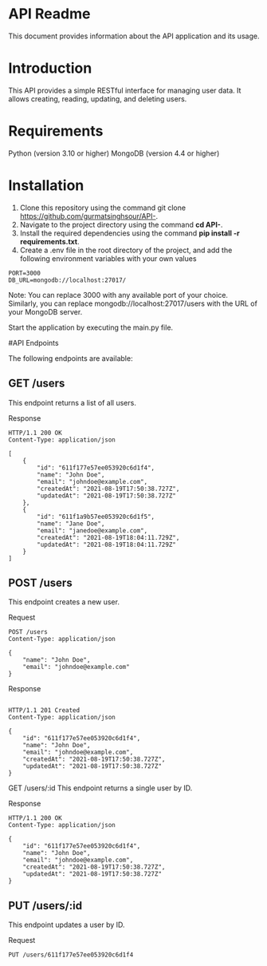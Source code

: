 # **API Readme**
This document provides information about the API application and its usage.

# Introduction
This API provides a simple RESTful interface for managing user data. It allows creating, reading, updating, and deleting users.

# Requirements

Python (version 3.10 or higher)
MongoDB (version 4.4 or higher)

# Installation

1. Clone this repository using the command git clone https://github.com/gurmatsinghsour/API-.
2. Navigate to the project directory using the command **cd API-**.
3. Install the required dependencies using the command **pip install -r requirements.txt**.
4. Create a .env file in the root directory of the project, and add the following environment variables with your own values

```
PORT=3000
DB_URL=mongodb://localhost:27017/
```

Note: You can replace 3000 with any available port of your choice. Similarly, you can replace mongodb://localhost:27017/users with the URL of your MongoDB server.

Start the application by executing the main.py file.

#API Endpoints

The following endpoints are available:

## **GET /users**
This endpoint returns a list of all users.

Response
```
HTTP/1.1 200 OK
Content-Type: application/json

[
    {
        "id": "611f177e57ee053920c6d1f4",
        "name": "John Doe",
        "email": "johndoe@example.com",
        "createdAt": "2021-08-19T17:50:38.727Z",
        "updatedAt": "2021-08-19T17:50:38.727Z"
    },
    {
        "id": "611f1a9b57ee053920c6d1f5",
        "name": "Jane Doe",
        "email": "janedoe@example.com",
        "createdAt": "2021-08-19T18:04:11.729Z",
        "updatedAt": "2021-08-19T18:04:11.729Z"
    }
]
```
## **POST /users**

This endpoint creates a new user.

Request


```
POST /users
Content-Type: application/json

{
    "name": "John Doe",
    "email": "johndoe@example.com"
}

```

Response

```

HTTP/1.1 201 Created
Content-Type: application/json

{
    "id": "611f177e57ee053920c6d1f4",
    "name": "John Doe",
    "email": "johndoe@example.com",
    "createdAt": "2021-08-19T17:50:38.727Z",
    "updatedAt": "2021-08-19T17:50:38.727Z"
}

```
GET /users/:id
This endpoint returns a single user by ID.

Response

```
HTTP/1.1 200 OK
Content-Type: application/json

{
    "id": "611f177e57ee053920c6d1f4",
    "name": "John Doe",
    "email": "johndoe@example.com",
    "createdAt": "2021-08-19T17:50:38.727Z",
    "updatedAt": "2021-08-19T17:50:38.727Z"
}

```

## **PUT /users/:id**
This endpoint updates a user by ID.

Request


```PUT /users/611f177e57ee053920c6d1f4```
